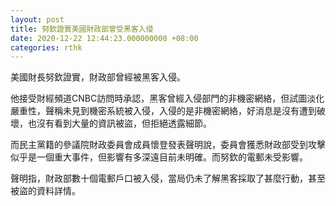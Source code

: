 ```yaml
---
layout: post
title: 努欽證實美國財政部曾受黑客入侵
date: 2020-12-22 12:44:23.000000000 +08:00
categories: rthk
---
```


美國財長努欽證實，財政部曾經被黑客入侵。

他接受財經頻道CNBC訪問時承認，黑客曾經入侵部門的非機密網絡，但試圖淡化嚴重性，聲稱未見到機密系統被入侵，入侵的是非機密網絡，好消息是沒有遭到破壞，也沒有看到大量的資訊被盜，但拒絕透露細節。

而民主黨籍的參議院財政委員會成員懷登發表聲明說，委員會獲悉財政部受到攻擊似乎是一個重大事件，但影響有多深遠目前未明確。而努欽的電郵未受影響。

聲明指，財政部數十個電郵戶口被入侵，當局仍未了解黑客採取了甚麼行動，甚至被盜的資料詳情。
